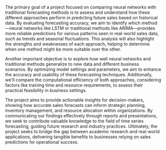 The primary goal of a project focused on comparing neural networks with traditional forecasting methods is to assess and understand how these different approaches perform in predicting future sales based on historical data. By evaluating forecasting accuracy, we aim to identify which method—neural networks like LSTM or traditional methods like ARIMA—provides more reliable predictions for various patterns seen in real-world sales data, such as trends and seasonal fluctuations. This analysis will also highlight the strengths and weaknesses of each approach, helping to determine when one method might be more suitable over the other.

Another important objective is to explore how well neural networks and traditional methods generalize to new data and different business scenarios. By optimizing model settings and parameters, we aim to enhance the accuracy and usability of these forecasting techniques. Additionally, we'll compare the computational efficiency of both approaches, considering factors like training time and resource requirements, to assess their practical feasibility in business settings.

The project aims to provide actionable insights for decision-makers, showing how accurate sales forecasts can inform strategic planning, inventory management, and resource allocation within organizations. By communicating our findings effectively through reports and presentations, we seek to contribute valuable knowledge to the field of time series forecasting, guiding future research and industry practices. Ultimately, the project seeks to bridge the gap between academic research and real-world applications, delivering tangible benefits to businesses relying on sales predictions for operational success.

